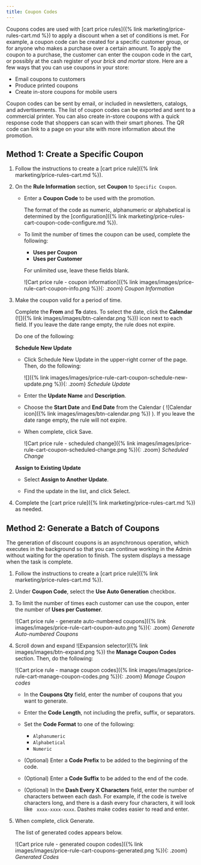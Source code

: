 ```yaml
---
title: Coupon Codes
---
```


Coupons codes are used with [cart price rules]({% link marketing/price-rules-cart.md %}) to apply a discount when a set of conditions is met. For example, a coupon code can be created for a specific customer group, or for anyone who makes a purchase over a certain amount. To apply the coupon to a purchase, the customer can enter the coupon code in the cart, or possibly at the cash register of your _brick and mortar_ store. Here are a few ways that you can use coupons in your store:

- Email coupons to customers
- Produce printed coupons
- Create in-store coupons for mobile users

Coupon codes can be sent by email, or included in newsletters, catalogs, and advertisements. The list of coupon codes can be exported and sent to a commercial printer. You can also create in-store coupons with a quick response code that shoppers can scan with their smart phones. The QR code can link to a page on your site with more information about the promotion.

## Method 1: Create a Specific Coupon

1. Follow the instructions to create a [cart price rule]({% link marketing/price-rules-cart.md %}).

1. On the **Rule Information** section, set **Coupon** to `Specific Coupon`.

   - Enter a **Coupon Code** to be used with the promotion.

        The format of the code as numeric, alphanumeric or alphabetical is determined by the [configuration]({% link marketing/price-rules-cart-coupon-code-configure.md %}).

   - To limit the number of times the coupon can be used, complete the following:

        - **Uses per Coupon**
        - **Uses per Customer**

        For unlimited use, leave these fields blank.

        ![Cart price rule - coupon information]({% link images/images/price-rule-cart-coupon-info.png %}){: .zoom}
        _Coupon Information_

1. Make the coupon valid for a period of time.

    <!--{%- if "Default.CE Only" contains site.edition -%}-->
    Complete the **From** and **To** dates. To select the date, click the **Calendar** (![]({% link images/images/btn-calendar.png %})) icon next to each field. If you leave the date range empty, the rule does not expire.
    <!--{%- endif -%}-->
    <!--{%- if "Default.EE-B2B" contains site.edition -%}-->
    Do one of the following:

    **Schedule New Update**

    - Click <span class="btn">Schedule New Update</span> in the upper-right corner of the page. Then, do the following:

        ![]({% link images/images/price-rule-cart-coupon-schedule-new-update.png %}){: .zoom}
        *Schedule Update*

    - Enter the **Update Name** and **Description**.

    - Choose the **Start Date** and **End Date** from the Calendar ( ![Calendar icon]({% link images/images/btn-calendar.png %}) ). If you leave the date range empty, the rule will not expire.

    - When complete, click <span class="btn">Save</span>.

      ![Cart price rule - scheduled change]({% link images/images/price-rule-cart-coupon-scheduled-change.png %}){: .zoom}
      _Scheduled Change_

    **Assign to Existing Update**

    - Select **Assign to Another Update**.

    - Find the update in the list, and click <span class="btn">Select</span>.
    <!--{%- endif -%}-->

1. Complete the [cart price rule]({% link marketing/price-rules-cart.md %}) as needed.

## Method 2: Generate a Batch of Coupons

The generation of discount coupons is an asynchronous operation, which executes in the background so that you can continue working in the Admin without waiting for the operation to finish. The system displays a message when the task is complete.

1. Follow the instructions to create a [cart price rule]({% link marketing/price-rules-cart.md %}).

1. Under **Coupon Code**, select the **Use Auto Generation** checkbox.

1. To limit the number of times each customer can use the coupon, enter the number of **Uses per Customer**.

    ![Cart price rule - generate auto-numbered coupons]({% link images/images/price-rule-cart-coupon-auto.png %}){: .zoom}
    _Generate Auto-numbered Coupons_

1. Scroll down and expand ![Expansion selector]({% link images/images/btn-expand.png %}) the **Manage Coupon Codes** section. Then, do the following:

    ![Cart price rule - manage coupon codes]({% link images/images/price-rule-cart-manage-coupon-codes.png %}){: .zoom}
    _Manage Coupon codes_

   - In the **Coupons Qty** field, enter the number of coupons that you want to generate.

   - Enter the **Code Length**, not including the prefix, suffix, or separators.

   - Set the **Code Format** to one of the following:

     - `Alphanumeric`
     - `Alphabetical`
     - `Numeric`

   - (Optional) Enter a **Code Prefix** to be added to the beginning of the code.

   - (Optional) Enter a **Code Suffix** to be added to the end of the code.

   - (Optional) In the **Dash Every X Characters** field, enter the number of characters between each dash. For example, if the code is twelve characters long, and there is a dash every four characters, it will look like ` xxxx-xxxx-xxxx`. Dashes make codes easier to read and enter.

1. When complete, click <span class="btn">Generate</span>.

   The list of generated codes appears below.

    ![Cart price rule - generated coupon codes]({% link images/images/price-rule-cart-coupons-generated.png %}){: .zoom}
    _Generated Codes_
